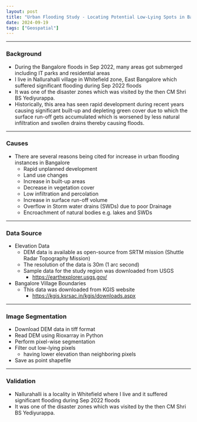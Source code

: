 ```yaml
---
layout: post
title: "Urban Flooding Study - Locating Potential Low-Lying Spots in Bangalore"
date: 2024-09-19
tags: ["Geospatial"]
---
```


---
### Background
- During the Bangalore floods in Sep 2022, many areas got submerged including IT parks and residential areas
- I live in Nallurahalli village in Whitefield zone, East Bangalore which suffered significant flooding during Sep 2022 floods
- It was one of the disaster zones which was visited by the then CM Shri BS Yediyurappa.
- Historically, this area has seen rapid development during recent years causing significant built-up and depleting green cover due to which the surface run-off gets accumulated which is worsened by less natural infiltration and swollen drains thereby causing floods.

---
### Causes
- There are several reasons being cited for increase in urban flooding instances in Bangalore
    - Rapid unplanned development 
    - Land use changes
    - Increase in built-up areas 
    - Decrease in vegetation cover
    - Low infiltration and percolation
    - Increase in surface run-off volume
    - Overflow in Storm water drains (SWDs) due to poor Drainage 
    - Encroachment of natural bodies e.g. lakes and SWDs

---
### Data Source
- Elevation Data 
    - DEM data is available as open-source from SRTM mission (Shuttle Radar Topography Mission)
    - The resolution of the data is 30m (1 arc second)
    - Sample data for the study region was downloaded from USGS 
        - https://earthexplorer.usgs.gov/
- Bangalore Village Boundaries
    - This data was downloaded from KGIS website
        - https://kgis.ksrsac.in/kgis/downloads.aspx

---
### Image Segmentation 
- Download DEM data in tiff format 
- Read DEM using Rioxarray in Python
- Perform pixel-wise segmentation
- Filter out low-lying pixels 
    - having lower elevation than neighboring pixels
- Save as point shapefile

---
### Validation

- Nallurahalli is a locality in Whitefield where I live and it suffered significant flooding during Sep 2022 floods
- It was one of the disaster zones which was visited by the then CM Shri BS Yediyurappa.

